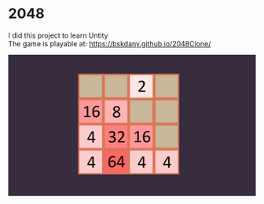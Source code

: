 # 2048

I did this project to learn Untity</br>
The game is playable at: https://bskdany.github.io/2048Clone/

 ![Screenshot](screenshot.png)
